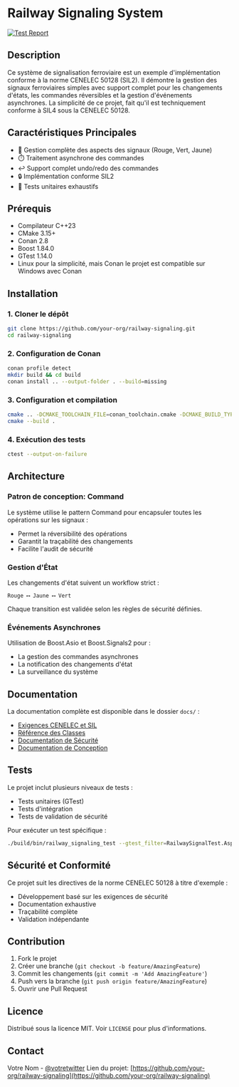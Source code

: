# Railway Signaling System

[![Test Report](https://github.com/GeorgeSixth/SimpleRailwaySignals/actions/workflows/test-report.yml/badge.svg)](https://github.com/GeorgeSixth/SimpleRailwaySignals/actions/workflows/test-report.yml)

## Description
Ce système de signalisation ferroviaire est un exemple d'implémentation conforme à la norme CENELEC 50128 (SIL2). Il démontre la gestion des signaux ferroviaires simples avec support complet pour les changements d'états, les commandes réversibles et la gestion d'événements asynchrones. La simplicité de ce projet, fait qu'il est techniquement conforme à SIL4 sous la CENELEC 50128.

## Caractéristiques Principales
- 🚦 Gestion complète des aspects des signaux (Rouge, Vert, Jaune)
- ⏱️ Traitement asynchrone des commandes
- ↩️ Support complet undo/redo des commandes
- 🔒 Implémentation conforme SIL2
- 🧪 Tests unitaires exhaustifs

## Prérequis
- Compilateur C++23
- CMake 3.15+
- Conan 2.8
- Boost 1.84.0
- GTest 1.14.0
- Linux pour la simplicité, mais Conan le projet est compatible sur Windows avec Conan

## Installation

### 1. Cloner le dépôt
```bash
git clone https://github.com/your-org/railway-signaling.git
cd railway-signaling
```

### 2. Configuration de Conan
```bash
conan profile detect
mkdir build && cd build
conan install .. --output-folder . --build=missing
```

### 3. Configuration et compilation
```bash
cmake .. -DCMAKE_TOOLCHAIN_FILE=conan_toolchain.cmake -DCMAKE_BUILD_TYPE=Release
cmake --build .
```

### 4. Exécution des tests
```bash
ctest --output-on-failure
```

## Architecture

### Patron de conception: Command
Le système utilise le pattern Command pour encapsuler toutes les opérations sur les signaux :
- Permet la réversibilité des opérations
- Garantit la traçabilité des changements
- Facilite l'audit de sécurité

### Gestion d'État
Les changements d'état suivent un workflow strict :
```
Rouge ⟷ Jaune ⟷ Vert
```
Chaque transition est validée selon les règles de sécurité définies.

### Événements Asynchrones
Utilisation de Boost.Asio et Boost.Signals2 pour :
- La gestion des commandes asynchrones
- La notification des changements d'état
- La surveillance du système

## Documentation
La documentation complète est disponible dans le dossier `docs/` :
- [Exigences CENELEC et SIL](docs/REQUIREMENTS.MD)
- [Référence des Classes](docs/CLASS_REFERENCE.md)
- [Documentation de Sécurité](docs/SAFETY.md)
- [Documentation de Conception](docs/DESIGN.md)

## Tests
Le projet inclut plusieurs niveaux de tests :
- Tests unitaires (GTest)
- Tests d'intégration
- Tests de validation de sécurité

Pour exécuter un test spécifique :
```bash
./build/bin/railway_signaling_test --gtest_filter=RailwaySignalTest.AspectChange
```

## Sécurité et Conformité
Ce projet suit les directives de la norme CENELEC 50128 à titre d'exemple :
- Développement basé sur les exigences de sécurité
- Documentation exhaustive
- Traçabilité complète
- Validation indépendante

## Contribution
1. Fork le projet
2. Créer une branche (`git checkout -b feature/AmazingFeature`)
3. Commit les changements (`git commit -m 'Add AmazingFeature'`)
4. Push vers la branche (`git push origin feature/AmazingFeature`)
5. Ouvrir une Pull Request

## Licence
Distribué sous la licence MIT. Voir `LICENSE` pour plus d'informations.

## Contact
Votre Nom - [@votretwitter](https://twitter.com/votretwitter)
Lien du projet: [https://github.com/your-org/railway-signaling](https://github.com/your-org/railway-signaling)
